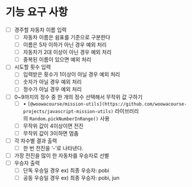 # 기능 요구 사항

- [ ]  경주할 자동차 이름 입력
    - [ ]  자동차 이름은 쉼표를 기준으로 구분한다
    - [ ]  이름은 5자 이하가 아닌 경우 예외 처리
    - [ ]  자동차가 2대 이상이 아닌 경우 예외 처리
    - [ ]  중복된 이름이 있으면 예외 처리

- [ ]  시도할 횟수 입력
    - [ ]  입력받은 횟수가 1이상이 아닐 경우 예외 처리
    - [ ]  숫자가 아닐 경우 예외 처리
    - [ ]  정수가 아닐 경우 예외 처리

- [ ]  0~9까지의 정수 중 한 개의 정수 선택해서 무작위 값 구하기
    - [ ]  • `[@woowacourse/mission-utils](https://github.com/woowacourse-projects/javascript-mission-utils)` 라이브러리의 `Random.pickNumberInRange()` 사용
    - [ ]  무작위 값이 4이상이면 전진
    - [ ]  무작위 값이 3이하면 멈춤

- [ ]  각 차수별 결과 출력
    - [ ]  한 번 전진을 ‘-’로 나타낸다.

- [ ]  가장 전진을 많이 한 자동차를 우승자로 선별
- [ ]  우승자 출력
    - [ ]  단독 우승일 경우 ex) 최종 우승자: pobi
    - [ ]  공동 우승일 경우 ex) 최종 우승자: pobi, jun
